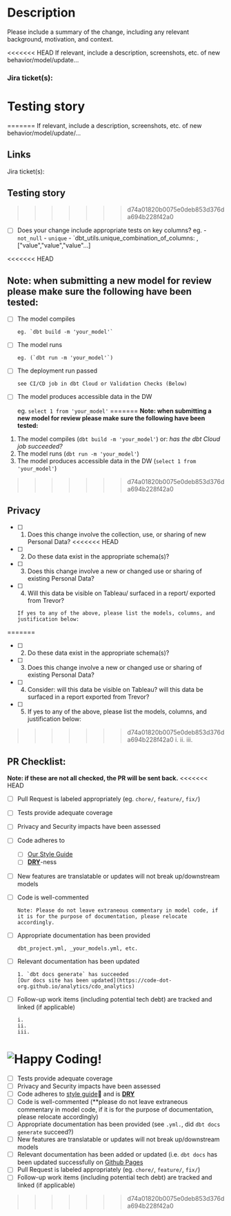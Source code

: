 <!--

NOTE: Please follow the instructions below when submitting a pull request
      For dbt Cloud Pull Request:
      * If you are trying to test your branch, submit a pull request and dbt Cloud will kick-off a run to validate.
      * If you are trying to **draft** a pull request, please select "Draft" so as to avoid dbt Cloud kicking-off and unnecessary job.
-->

# Description

Please include a summary of the change, including any relevant background, motivation, and context.

<<<<<<< HEAD
If relevant, include a description, screenshots, etc. of new behavior/model/update...

### Jira ticket(s): []()


# Testing story
=======
If relevant, include a description, screenshots, etc. of new behavior/model/update/...

## Links

Jira ticket(s): []()

## Testing story
>>>>>>> d74a01820b0075e0deb853d376da694b228f42a0

- [ ] Does your change include appropriate tests on key columns?
      eg.
      - `not_null`
      - `unique`
      - `dbt_utils.unique_combination_of_columns: , ["value","value","value"...]

<<<<<<< HEAD
## **Note: when submitting a new model for review please make sure the following have been tested:**

- [ ] The model compiles 
  
      eg. `dbt build -m 'your_model'`
- [ ] The model runs 
      
      eg. (`dbt run -m 'your_model'`)

- [ ] The deployment run passed 
  
      see CI/CD job in dbt Cloud or Validation Checks (Below)

- [ ] The model produces accessible data in the DW 
   
  eg. `select 1 from 'your_model'`
=======
**Note: when submitting a new model for review please make sure the following have been tested:**

1. The model compiles (`dbt build -m 'your_model'`)
         or: _has the dbt Cloud job succeeded?_
3. The model runs (`dbt run -m 'your_model'`)
4. The model produces accessible data in the DW (`select 1 from 'your_model'`)
>>>>>>> d74a01820b0075e0deb853d376da694b228f42a0

## Privacy

- [ ] 1.	Does this change involve the collection, use, or sharing of new Personal Data?
<<<<<<< HEAD
  
- [ ] 2.    Do these data exist in the appropriate schema(s)? 

- [ ] 3.	Does this change involve a new or changed use or sharing of existing Personal Data?

- [ ] 4.    Will this data be visible on Tableau/ surfaced in a report/ exported from Trevor?

 
      If yes to any of the above, please list the models, columns, and justification below:

=======
- [ ] 2.    Do these data exist in the appropriate schema(s)? 
- [ ] 3.	Does this change involve a new or changed use or sharing of existing Personal Data?
- [ ] 4.    Consider: will this data be visible on Tableau? will this data be surfaced in a report exported from Trevor?
- [ ] 5.    If yes to any of the above, please list the models, columns, and justification below:
>>>>>>> d74a01820b0075e0deb853d376da694b228f42a0
      i.
      ii.
      iii. 


## PR Checklist:
**Note: if these are not all checked, the PR will be sent back.**
<<<<<<< HEAD
- [ ] Pull Request is labeled appropriately (eg. `chore/`, `feature/`, `fix/`)

- [ ] Tests provide adequate coverage

- [ ] Privacy and Security impacts have been assessed

- [ ] Code adheres to 
  - [ ] [Our Style Guide](https://docs.getdbt.com/best-practices/how-we-style/0-how-we-style-our-dbt-projects) 
  - [ ] **[DRY](https://docs.getdbt.com/terms/dry)**-ness
  
- [ ] New features are translatable or updates will not break up/downstream models

- [ ] Code is well-commented 
      
      Note: Please do not leave extraneous commentary in model code, if it is for the purpose of documentation, please relocate accordingly.

- [ ] Appropriate documentation has been provided 
  
      dbt_project.yml, _your_models.yml, etc.

- [ ] Relevant documentation has been updated 
  
      1. `dbt docs generate` has succeeded
      [Our docs site has been updated](https://code-dot-org.github.io/analytics/cdo_analytics)


- [ ] Follow-up work items (including potential tech debt) are tracked and linked (if applicable)

      i.
      ii.
      iii.

      
![Happy Coding!](https://www.codecademy.com/resources/blog/wp-content/uploads/2024/01/Frame-712.png)
=======

- [ ] Tests provide adequate coverage
- [ ] Privacy and Security impacts have been assessed
- [ ] Code adheres to [style guide](https://docs.getdbt.com/best-practices/how-we-style/0-how-we-style-our-dbt-projects)👀 and is **[DRY](https://docs.getdbt.com/terms/dry)**
- [ ] Code is well-commented (**please do not leave extraneous commentary in model code, if it is for the purpose of documentation, please relocate accordingly)
- [ ] Appropriate documentation has been provided (see `.yml.`, did `dbt docs generate` succeed?)
- [ ] New features are translatable or updates will not break up/downstream models
- [ ] Relevant documentation has been added or updated (i.e. `dbt docs` has been updated successfully on [Github Pages](code-dot-org.github.io/analytics/)
- [ ] Pull Request is labeled appropriately (eg. `chore/`, `feature/`, `fix/`)
- [ ] Follow-up work items (including potential tech debt) are tracked and linked (if applicable)

>>>>>>> d74a01820b0075e0deb853d376da694b228f42a0


<!--
changelog:
auth.      descr.      date
js         init        2024-01-22              
js         v1.2        2024-02-06
<<<<<<< HEAD
js         v1.3        2024-05-15

Misc. Resources:

https://www.codecademy.com/resources/blog/wp-content/uploads/2024/01/Frame-707.png 
The background color is `#ffffff` for light mode and `#000000` for dark mode.

=======
>>>>>>> d74a01820b0075e0deb853d376da694b228f42a0
-->
